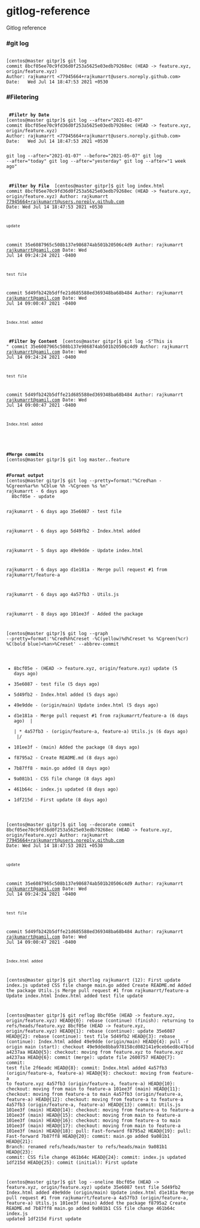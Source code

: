 # gitlog-reference
Gitlog reference
<h3> #git log</h3>
<div class="snippet-clipboard-content position-relative" data-snippet-clipboard-copy-content="Gitlog"><pre><code>
[centos@master gitpr]$ git log
commit 8bcf05ee70c9fd36d0f253a5625e03edb79268ec (HEAD -> feature.xyz, origin/feature.xyz)
Author: rajkumarrt <77945664+rajkumarrt@users.noreply.github.com>
Date:   Wed Jul 14 18:47:53 2021 +0530
</code></pre></div>
  
 <h3> #Filetering</h3>
<div class="snippet-clipboard-content position-relative" data-snippet-clipboard-copy-content="Gitlog"><pre><code>
<b> #Filetr by Date </b>
[centos@master gitpr]$ git log --after="2021-01-07"
commit 8bcf05ee70c9fd36d0f253a5625e03edb79268ec (HEAD -> feature.xyz, origin/feature.xyz)
Author: rajkumarrt <77945664+rajkumarrt@users.noreply.github.com>
Date:   Wed Jul 14 18:47:53 2021 +0530

git log --after="2021-01-07" --before="2021-05-07"
git log --after="today"
git log --after="yesterday"
git log --after="1 week ago"

<b> #Filter by File </b>
[centos@master gitpr]$ git log index.html
commit 8bcf05ee70c9fd36d0f253a5625e03edb79268ec (HEAD -> feature.xyz, origin/feature.xyz)
Author: rajkumarrt <77945664+rajkumarrt@users.noreply.github.com>
Date:   Wed Jul 14 18:47:53 2021 +0530

    update

commit 35e6087965c508b137e986874ab501b20506c4d9
Author: rajkumarrt <rajkumarrt@gamil.com>
Date:   Wed Jul 14 09:24:24 2021 -0400

    test file

commit 5d49fb242b5dffe21d685588ed369348ba68b484
Author: rajkumarrt <rajkumarrt@gamil.com>
Date:   Wed Jul 14 09:00:47 2021 -0400

    Index.html added
    
 <b> #Filter by Content </b>
[centos@master gitpr]$ git log -S"This is "
commit 35e6087965c508b137e986874ab501b20506c4d9
Author: rajkumarrt <rajkumarrt@gamil.com>
Date:   Wed Jul 14 09:24:24 2021 -0400

    test file

commit 5d49fb242b5dffe21d685588ed369348ba68b484
Author: rajkumarrt <rajkumarrt@gamil.com>
Date:   Wed Jul 14 09:00:47 2021 -0400

    Index.html added


</code></pre></div>

<div class="snippet-clipboard-content position-relative" data-snippet-clipboard-copy-content="Gitlog"><pre><code>
<b>#Merge commits </b>
[centos@master gitpr]$ git log master..feature
</code></pre></div>


<div class="snippet-clipboard-content position-relative" data-snippet-clipboard-copy-content="Gitlog"><pre><code>
<b>#Format output </b>
[centos@master gitpr]$ git log --pretty=format:"%Cred%an - %Cgreen%ar%n %Cblue %h -%Cgreen %s %n"
rajkumarrt - 6 days ago
  8bcf05e - update

rajkumarrt - 6 days ago
  35e6087 - test file

rajkumarrt - 6 days ago
  5d49fb2 - Index.html added

rajkumarrt - 5 days ago
  49e9dde - Update index.html

rajkumarrt - 6 days ago
  d1e181a - Merge pull request #1 from rajkumarrt/feature-a

rajkumarrt - 6 days ago
  4a57fb3 - Utils.js

rajkumarrt - 8 days ago
  101ee3f - Added the package



[centos@master gitpr]$ git log --graph --pretty=format:'%Cred%h%Creset -%C(yellow)%d%Creset %s %Cgreen(%cr) %C(bold blue)<%an>%Creset' --abbrev-commit
* 8bcf05e - (HEAD -> feature.xyz, origin/feature.xyz) update (5 days ago) <rajkumarrt>
* 35e6087 - test file (5 days ago) <rajkumarrt>
* 5d49fb2 - Index.html added (5 days ago) <rajkumarrt>
* 49e9dde - (origin/main) Update index.html (5 days ago) <rajkumarrt>
*   d1e181a - Merge pull request #1 from rajkumarrt/feature-a (6 days ago) <rajkumarrt>
|\
| * 4a57fb3 - (origin/feature-a, feature-a) Utils.js (6 days ago) <rajkumarrt>
|/
* 101ee3f - (main) Added the package (8 days ago) <rajkumarrt>
* f8795a2 - Create README.md (8 days ago) <rajkumarrt>
* 7b87ff8 - main.go added (8 days ago) <rajkumarrt>
* 9a081b1 - CSS file change (8 days ago) <rajkumarrt>
* 461b64c - index.js updated (8 days ago) <rajkumarrt>
* 1df215d - First update (8 days ago) <rajkumarrt>


[centos@master gitpr]$ git log --decorate
commit 8bcf05ee70c9fd36d0f253a5625e03edb79268ec (HEAD -> feature.xyz, origin/feature.xyz)
Author: rajkumarrt <77945664+rajkumarrt@users.noreply.github.com>
Date:   Wed Jul 14 18:47:53 2021 +0530

    update

commit 35e6087965c508b137e986874ab501b20506c4d9
Author: rajkumarrt <rajkumarrt@gamil.com>
Date:   Wed Jul 14 09:24:24 2021 -0400

    test file

commit 5d49fb242b5dffe21d685588ed369348ba68b484
Author: rajkumarrt <rajkumarrt@gamil.com>
Date:   Wed Jul 14 09:00:47 2021 -0400

    Index.html added


[centos@master gitpr]$ git shortlog
rajkumarrt (12):
      First update
      index.js updated
      CSS file change
      main.go added
      Create README.md
      Added the package
      Utils.js
      Merge pull request #1 from rajkumarrt/feature-a
      Update index.html
      Index.html added
      test file
      update


[centos@master gitpr]$ git reflog
8bcf05e (HEAD -> feature.xyz, origin/feature.xyz) HEAD@{0}: rebase (continue) (finish): returning to refs/heads/feature.xyz
8bcf05e (HEAD -> feature.xyz, origin/feature.xyz) HEAD@{1}: rebase (continue): update
35e6087 HEAD@{2}: rebase (continue): test file
5d49fb2 HEAD@{3}: rebase (continue): Index.html added
49e9dde (origin/main) HEAD@{4}: pull -r origin main (start): checkout 49e9dde8bba978158cd082141e9ceb6ed8c47b1d
a4237aa HEAD@{5}: checkout: moving from feature.xyz to feature.xyz
a4237aa HEAD@{6}: commit (merge): update file
2600757 HEAD@{7}: commit: test file
2f6eadc HEAD@{8}: commit: Index.html added
4a57fb3 (origin/feature-a, feature-a) HEAD@{9}: checkout: moving from feature-a to feature.xyz
4a57fb3 (origin/feature-a, feature-a) HEAD@{10}: checkout: moving from main to feature-a
101ee3f (main) HEAD@{11}: checkout: moving from feature-a to main
4a57fb3 (origin/feature-a, feature-a) HEAD@{12}: checkout: moving from feature-a to feature-a
4a57fb3 (origin/feature-a, feature-a) HEAD@{13}: commit: Utils.js
101ee3f (main) HEAD@{14}: checkout: moving from feature-a to feature-a
101ee3f (main) HEAD@{15}: checkout: moving from main to feature-a
101ee3f (main) HEAD@{16}: checkout: moving from feature-a to main
101ee3f (main) HEAD@{17}: checkout: moving from main to feature-a
101ee3f (main) HEAD@{18}: pull: Fast-forward
f8795a2 HEAD@{19}: pull: Fast-forward
7b87ff8 HEAD@{20}: commit: main.go added
9a081b1 HEAD@{21}: Branch: renamed refs/heads/master to refs/heads/main
9a081b1 HEAD@{23}: commit: CSS file change
461b64c HEAD@{24}: commit: index.js updated
1df215d HEAD@{25}: commit (initial): First update


[centos@master gitpr]$ git log --oneline
8bcf05e (HEAD -> feature.xyz, origin/feature.xyz) update
35e6087 test file
5d49fb2 Index.html added
49e9dde (origin/main) Update index.html
d1e181a Merge pull request #1 from rajkumarrt/feature-a
4a57fb3 (origin/feature-a, feature-a) Utils.js
101ee3f (main) Added the package
f8795a2 Create README.md
7b87ff8 main.go added
9a081b1 CSS file change
461b64c index.js updated
1df215d First update

</code></pre></div>
